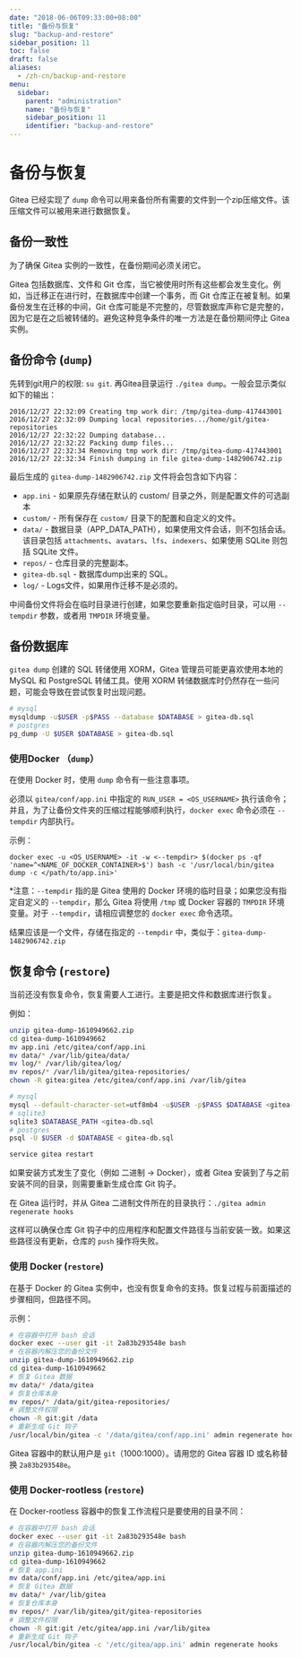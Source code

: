 ```yaml
---
date: "2018-06-06T09:33:00+08:00"
title: "备份与恢复"
slug: "backup-and-restore"
sidebar_position: 11
toc: false
draft: false
aliases:
  - /zh-cn/backup-and-restore
menu:
  sidebar:
    parent: "administration"
    name: "备份与恢复"
    sidebar_position: 11
    identifier: "backup-and-restore"
---
```


# 备份与恢复

Gitea 已经实现了 `dump` 命令可以用来备份所有需要的文件到一个zip压缩文件。该压缩文件可以被用来进行数据恢复。

## 备份一致性

为了确保 Gitea 实例的一致性，在备份期间必须关闭它。

Gitea 包括数据库、文件和 Git 仓库，当它被使用时所有这些都会发生变化。例如，当迁移正在进行时，在数据库中创建一个事务，而 Git 仓库正在被复制。如果备份发生在迁移的中间，Git 仓库可能是不完整的，尽管数据库声称它是完整的，因为它是在之后被转储的。避免这种竞争条件的唯一方法是在备份期间停止 Gitea 实例。

## 备份命令 (`dump`)

先转到git用户的权限: `su git`. 再Gitea目录运行 `./gitea dump`。一般会显示类似如下的输出：

```
2016/12/27 22:32:09 Creating tmp work dir: /tmp/gitea-dump-417443001
2016/12/27 22:32:09 Dumping local repositories.../home/git/gitea-repositories
2016/12/27 22:32:22 Dumping database...
2016/12/27 22:32:22 Packing dump files...
2016/12/27 22:32:34 Removing tmp work dir: /tmp/gitea-dump-417443001
2016/12/27 22:32:34 Finish dumping in file gitea-dump-1482906742.zip
```

最后生成的 `gitea-dump-1482906742.zip` 文件将会包含如下内容：

* `app.ini` - 如果原先存储在默认的 custom/ 目录之外，则是配置文件的可选副本
* `custom/` - 所有保存在 `custom/` 目录下的配置和自定义的文件。
* `data/` - 数据目录（APP_DATA_PATH），如果使用文件会话，则不包括会话。该目录包括 `attachments`、`avatars`、`lfs`、`indexers`、如果使用 SQLite 则包括 SQLite 文件。
* `repos/` - 仓库目录的完整副本。
* `gitea-db.sql` - 数据库dump出来的 SQL。
* `log/` - Logs文件，如果用作迁移不是必须的。

中间备份文件将会在临时目录进行创建，如果您要重新指定临时目录，可以用 `--tempdir` 参数，或者用 `TMPDIR` 环境变量。

## 备份数据库

`gitea dump` 创建的 SQL 转储使用 XORM，Gitea 管理员可能更喜欢使用本地的 MySQL 和 PostgreSQL 转储工具。使用 XORM 转储数据库时仍然存在一些问题，可能会导致在尝试恢复时出现问题。

```sh
# mysql
mysqldump -u$USER -p$PASS --database $DATABASE > gitea-db.sql
# postgres
pg_dump -U $USER $DATABASE > gitea-db.sql
```

### 使用Docker （`dump`）

在使用 Docker 时，使用 `dump` 命令有一些注意事项。

必须以 `gitea/conf/app.ini` 中指定的 `RUN_USER = <OS_USERNAME>` 执行该命令；并且，为了让备份文件夹的压缩过程能够顺利执行，`docker exec` 命令必须在 `--tempdir` 内部执行。

示例：

```none
docker exec -u <OS_USERNAME> -it -w <--tempdir> $(docker ps -qf 'name=^<NAME_OF_DOCKER_CONTAINER>$') bash -c '/usr/local/bin/gitea dump -c </path/to/app.ini>'
```

\*注意：`--tempdir` 指的是 Gitea 使用的 Docker 环境的临时目录；如果您没有指定自定义的 `--tempdir`，那么 Gitea 将使用 `/tmp` 或 Docker 容器的 `TMPDIR` 环境变量。对于 `--tempdir`，请相应调整您的 `docker exec` 命令选项。

结果应该是一个文件，存储在指定的 `--tempdir` 中，类似于：`gitea-dump-1482906742.zip`

## 恢复命令 (`restore`)

当前还没有恢复命令，恢复需要人工进行。主要是把文件和数据库进行恢复。

例如：

```sh
unzip gitea-dump-1610949662.zip
cd gitea-dump-1610949662
mv app.ini /etc/gitea/conf/app.ini
mv data/* /var/lib/gitea/data/
mv log/* /var/lib/gitea/log/
mv repos/* /var/lib/gitea/gitea-repositories/
chown -R gitea:gitea /etc/gitea/conf/app.ini /var/lib/gitea

# mysql
mysql --default-character-set=utf8mb4 -u$USER -p$PASS $DATABASE <gitea-db.sql
# sqlite3
sqlite3 $DATABASE_PATH <gitea-db.sql
# postgres
psql -U $USER -d $DATABASE < gitea-db.sql

service gitea restart
```

如果安装方式发生了变化（例如 二进制 -> Docker），或者 Gitea 安装到了与之前安装不同的目录，则需要重新生成仓库 Git 钩子。

在 Gitea 运行时，并从 Gitea 二进制文件所在的目录执行：`./gitea admin regenerate hooks`

这样可以确保仓库 Git 钩子中的应用程序和配置文件路径与当前安装一致。如果这些路径没有更新，仓库的 `push` 操作将失败。

### 使用 Docker (`restore`)

在基于 Docker 的 Gitea 实例中，也没有恢复命令的支持。恢复过程与前面描述的步骤相同，但路径不同。

示例：

```sh
# 在容器中打开 bash 会话
docker exec --user git -it 2a83b293548e bash
# 在容器内解压您的备份文件
unzip gitea-dump-1610949662.zip
cd gitea-dump-1610949662
# 恢复 Gitea 数据
mv data/* /data/gitea
# 恢复仓库本身
mv repos/* /data/git/gitea-repositories/
# 调整文件权限
chown -R git:git /data
# 重新生成 Git 钩子
/usr/local/bin/gitea -c '/data/gitea/conf/app.ini' admin regenerate hooks
```

Gitea 容器中的默认用户是 `git`（1000:1000）。请用您的 Gitea 容器 ID 或名称替换 `2a83b293548e`。

### 使用 Docker-rootless (`restore`)

在 Docker-rootless 容器中的恢复工作流程只是要使用的目录不同：

```sh
# 在容器中打开 bash 会话
docker exec --user git -it 2a83b293548e bash
# 在容器内解压您的备份文件
unzip gitea-dump-1610949662.zip
cd gitea-dump-1610949662
# 恢复 app.ini
mv data/conf/app.ini /etc/gitea/app.ini
# 恢复 Gitea 数据
mv data/* /var/lib/gitea
# 恢复仓库本身
mv repos/* /var/lib/gitea/git/gitea-repositories
# 调整文件权限
chown -R git:git /etc/gitea/app.ini /var/lib/gitea
# 重新生成 Git 钩子
/usr/local/bin/gitea -c '/etc/gitea/app.ini' admin regenerate hooks
```
